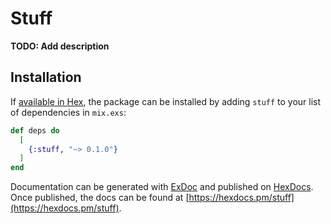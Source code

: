 # Stuff

**TODO: Add description**

## Installation

If [available in Hex](https://hex.pm/docs/publish), the package can be installed
by adding `stuff` to your list of dependencies in `mix.exs`:

```elixir
def deps do
  [
    {:stuff, "~> 0.1.0"}
  ]
end
```

Documentation can be generated with [ExDoc](https://github.com/elixir-lang/ex_doc)
and published on [HexDocs](https://hexdocs.pm). Once published, the docs can
be found at [https://hexdocs.pm/stuff](https://hexdocs.pm/stuff).

